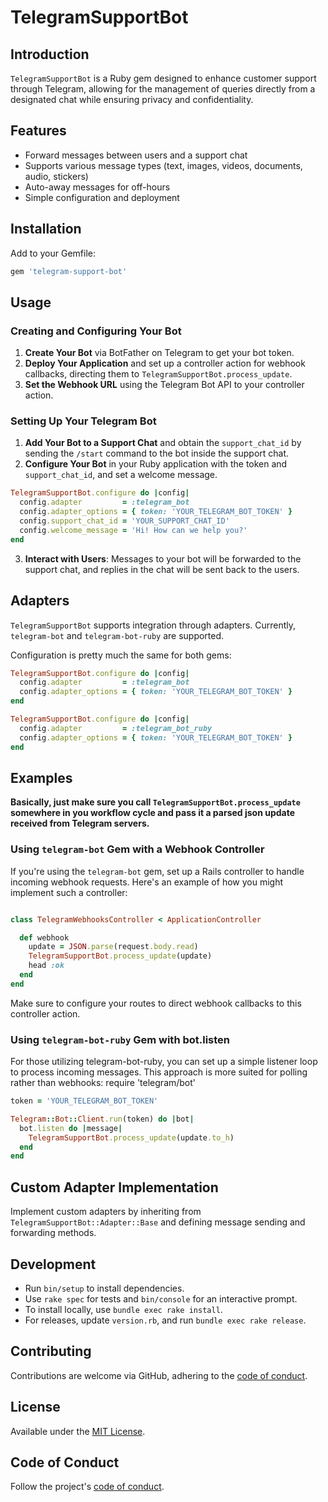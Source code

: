 # TelegramSupportBot

## Introduction

`TelegramSupportBot` is a Ruby gem designed to enhance customer support through Telegram, allowing
for the management of queries directly from a designated chat while ensuring privacy and
confidentiality.

## Features

- Forward messages between users and a support chat
- Supports various message types (text, images, videos, documents, audio, stickers)
- Auto-away messages for off-hours
- Simple configuration and deployment

## Installation

Add to your Gemfile:

```ruby
gem 'telegram-support-bot'
```

## Usage

### Creating and Configuring Your Bot

1. **Create Your Bot** via BotFather on Telegram to get your bot token.
2. **Deploy Your Application** and set up a controller action for webhook callbacks, directing them
   to `TelegramSupportBot.process_update`.
3. **Set the Webhook URL** using the Telegram Bot API to your controller action.

### Setting Up Your Telegram Bot

1. **Add Your Bot to a Support Chat** and obtain the `support_chat_id` by sending the `/start`
   command to the bot inside the support chat.
2. **Configure Your Bot** in your Ruby application with the token and `support_chat_id`, and set a
   welcome message.

```ruby
TelegramSupportBot.configure do |config|
  config.adapter         = :telegram_bot
  config.adapter_options = { token: 'YOUR_TELEGRAM_BOT_TOKEN' }
  config.support_chat_id = 'YOUR_SUPPORT_CHAT_ID'
  config.welcome_message = 'Hi! How can we help you?'
end
```

3. **Interact with Users**: Messages to your bot will be forwarded to the support chat, and replies
   in the chat will be sent back to the users.

## Adapters

`TelegramSupportBot` supports integration through adapters. Currently, `telegram-bot`
and `telegram-bot-ruby` are supported.

Configuration is pretty much the same for both gems:

```ruby
TelegramSupportBot.configure do |config|
  config.adapter         = :telegram_bot
  config.adapter_options = { token: 'YOUR_TELEGRAM_BOT_TOKEN' }
end
```

```ruby
TelegramSupportBot.configure do |config|
  config.adapter         = :telegram_bot_ruby
  config.adapter_options = { token: 'YOUR_TELEGRAM_BOT_TOKEN' }
end
```

## Examples

**Basically, just make sure you call `TelegramSupportBot.process_update` somewhere in you workflow
cycle and pass it a parsed json update received from Telegram servers.**

### Using `telegram-bot` Gem with a Webhook Controller

If you're using the `telegram-bot` gem, set up a Rails controller to handle incoming webhook
requests. Here's an example of how you might implement such a controller:

```ruby

class TelegramWebhooksController < ApplicationController

  def webhook
    update = JSON.parse(request.body.read)
    TelegramSupportBot.process_update(update)
    head :ok
  end
end
```

Make sure to configure your routes to direct webhook callbacks to this controller action.

### Using `telegram-bot-ruby` Gem with bot.listen

For those utilizing telegram-bot-ruby, you can set up a simple listener loop to process incoming
messages. This approach is more suited for polling rather than webhooks:
require 'telegram/bot'

```ruby
token = 'YOUR_TELEGRAM_BOT_TOKEN'

Telegram::Bot::Client.run(token) do |bot|
  bot.listen do |message|
    TelegramSupportBot.process_update(update.to_h)
  end
end
```

## Custom Adapter Implementation

Implement custom adapters by inheriting from `TelegramSupportBot::Adapter::Base` and defining
message sending and forwarding methods.


## Development

- Run `bin/setup` to install dependencies.
- Use `rake spec` for tests and `bin/console` for an interactive prompt.
- To install locally, use `bundle exec rake install`.
- For releases, update `version.rb`, and run `bundle exec rake release`.

## Contributing

Contributions are welcome via GitHub, adhering to
the [code of conduct](https://github.com/austerlitz/telegram_support_bot/blob/main/CODE_OF_CONDUCT.md).

## License

Available under the [MIT License](https://opensource.org/licenses/MIT).

## Code of Conduct

Follow the
project's [code of conduct](https://github.com/austerlitz/telegram_support_bot/blob/main/CODE_OF_CONDUCT.md).
